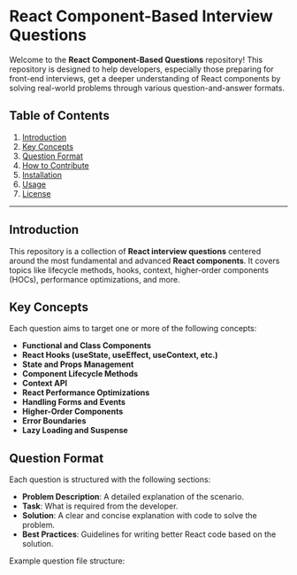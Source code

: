 # React Component-Based Interview Questions

Welcome to the **React Component-Based Questions** repository! This repository is designed to help developers, especially those preparing for front-end interviews, get a deeper understanding of React components by solving real-world problems through various question-and-answer formats.

## Table of Contents
1. [Introduction](#introduction)
2. [Key Concepts](#key-concepts)
3. [Question Format](#question-format)
4. [How to Contribute](#how-to-contribute)
5. [Installation](#installation)
6. [Usage](#usage)
7. [License](#license)

---

## Introduction

This repository is a collection of **React interview questions** centered around the most fundamental and advanced **React components**. It covers topics like lifecycle methods, hooks, context, higher-order components (HOCs), performance optimizations, and more.

## Key Concepts

Each question aims to target one or more of the following concepts:

- **Functional and Class Components**
- **React Hooks (useState, useEffect, useContext, etc.)**
- **State and Props Management**
- **Component Lifecycle Methods**
- **Context API**
- **React Performance Optimizations**
- **Handling Forms and Events**
- **Higher-Order Components**
- **Error Boundaries**
- **Lazy Loading and Suspense**

## Question Format

Each question is structured with the following sections:

- **Problem Description**: A detailed explanation of the scenario.
- **Task**: What is required from the developer.
- **Solution**: A clear and concise explanation with code to solve the problem.
- **Best Practices**: Guidelines for writing better React code based on the solution.
  
Example question file structure:
